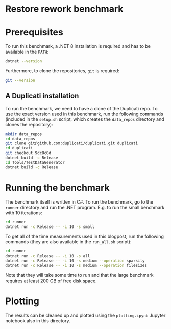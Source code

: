 # Restore rework benchmark

# Prerequisites

To run this benchmark, a .NET 8 installation is required and has to be available in the `PATH`:

```sh
dotnet --version
```

Furthermore, to clone the repositories, `git` is required:

```sh
git --version
```

## A Duplicati installation

To run the benchmark, we need to have a clone of the Duplicati repo. To use the exact version used in this benchmark, run the following commands (included in the `setup.sh` script, which creates the `data_repos` directory and clones the repository):

```sh
mkdir data_repos
cd data_repos
git clone git@github.com:duplicati/duplicati.git duplicati
cd duplicati
git checkout 9dc8c0d
dotnet build -c Release
cd Tools/TestDataGenerator
dotnet build -c Release
```

# Running the benchmark

The benchmark itself is written in C#. To run the benchmark, go to the `runner` directory and run the .NET program. E.g. to run the small benchmark with 10 iterations:

```sh
cd runner
dotnet run -c Release -- -i 10 -s small
```

To get all of the time measurements used in this blogpost, run the following commands (they are also available in the `run_all.sh` script):

```sh
cd runner
dotnet run -c Release -- -i 10 -s all
dotnet run -c Release -- -i 10 -s medium --operation sparsity
dotnet run -c Release -- -i 10 -s medium --operation filesizes
```

Note that they will take some time to run and that the large benchmark requires at least 200 GB of free disk space.

# Plotting

The results can be cleaned up and plotted using the `plotting.ipynb` Jupyter notebook also in this directory.
